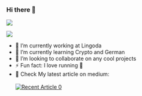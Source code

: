 ### Hi there 👋
<p align="left">
   <img src ="https://vercel-dioxmio.vercel.app/api?username=dioxmio&show_icons=true&count_private=true&theme=darcula&hide_border=true&include_all_commits=true&bg_color=00000000">
 </p>
 <p align="left">
   <img src ="https://vercel-dioxmio.vercel.app/api/top-langs/?username=dioxmio&layout=compact&hide_border=true&theme=darcula&bg_color=00000000&langs_count=10">
 </p>

- 💼 I’m currently working at Lingoda
- 🌱 I’m currently learning Crypto and German
- 👯 I’m looking to collaborate on any cool projects
- ⚡ Fun fact: I love running 🏃
- 📝 Check My latest article on medium:
    <br><br> <a target="_blank" href="https://github-readme-medium-recent-article.vercel.app/medium/@dioxmio/0"><img src="https://github-readme-medium-recent-article.vercel.app/medium/@dioxmio/0" alt="Recent Article 0"></a>

<!--
**dioxmio/dioxmio** is a ✨ _special_ ✨ repository because its `README.md` (this file) appears on your GitHub profile.

Here are some ideas to get you started:

- 🔭 I’m currently working on ... 
- 🌱 I’m currently learning ...
- 👯 I’m looking to collaborate on ...
- 🤔 I’m looking for help with ...
- 💬 Ask me about ...
- 📫 How to reach me: ...
- 😄 Pronouns: ...
- ⚡ Fun fact: ...
-->
